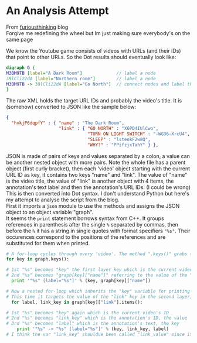 # An Analysis Attempt
From [furiousthinking](http://cian.furiousthinking.org/code/dark/) blog\
Forgive me redefining the wheel but Im just making sure everybody's on the same page

We know the Youtube game consists of videos with URLs (and their IDs) that point to other URLs. So the Dot results should eventually look like:
```dot
digraph G {
M3BM9TB [label="A Dark Room"]             // label a node
39lCli22dA [label="Northern room"]        // label a node
M3BM9TB -> 39lCli22dA [label="Go North"]  // connect nodes and label the connection
}
```

The raw XML holds the target URL IDs and probably the video's title. It is (somehow) converted to JSON like the sample below:
```json
{
  "hvkjP6dqpfY" : { "name" : "The Dark Room",
                    "link" : { "GO NORTH" : "X6PD4IUlCwo",
                               "TURN ON LIGHT SWITCH" : "-WG36-XrcU4",
                               "SLEEP" : "lsteokF2w8Q",
                               "WHY?" : "PPifzjxTahY" } },
```

JSON is made of pairs of keys and values separated by a colon, a value can be another nested object with more pairs. Note the whole file has a parent object (first curly bracket), then each 'video' object starting with the current URL ID as key, it contains two keys "name" and "link". The value of "name" is the video title, the value of "link" is another object with 4 items, the annotation's text label and then the annotation's URL IDs. (I could be wrong)\
This is then converted into Dot syntax. I don't understand Python but here's my attempt to analyse the script from the blog. \
First it imports a `json` module to use the methods and assigns the JSON object to an object variable "graph". \
It seems the `print` statement borrows syntax from C++. It groups references in parenthesis after the single `%` separated by commas, then before the `%` it has a string in single quotes with format specifiers `"%s"`. Their occurences correspond to the positions of the references and are substituted for them when printed.

```python
# A for-loop cycles through every 'video'. The method ".keys()" grabs the keys and assigns to the variable "key"
for key in graph.keys():

# 1st "%s" becomes "key" the first layer key which is the current video's ID
# 2nd "%s" becomes "graph[key]["name"]" referring to the value of the "name" key in the second layer which is the current video title
  print '"%s" [label="%s"]' % (key, graph[key]["name"])

# Now a nested for-loop which inherits the "key" variable for printing again.
# This time it targets the value of the "link" key in the second layer, which is an object, and grabs all values. It assigns each value to "link_key". And somehow assigns each key to "label"
  for label, link_key in graph[key]["link"].items():

# 1st "%s" becomes "key" again which is the current video's ID
# 2nd "%s" becomes "link_key" which is the annotation's ID, the value
# 3rd "%s" becomes "label" which is the annotation's text, the key
    print '"%s" -> "%s" [label="%s"]' % (key, link_key, label)
# I think the var "link_key" shouldve been called "link_value" since it becomes the json value
```
